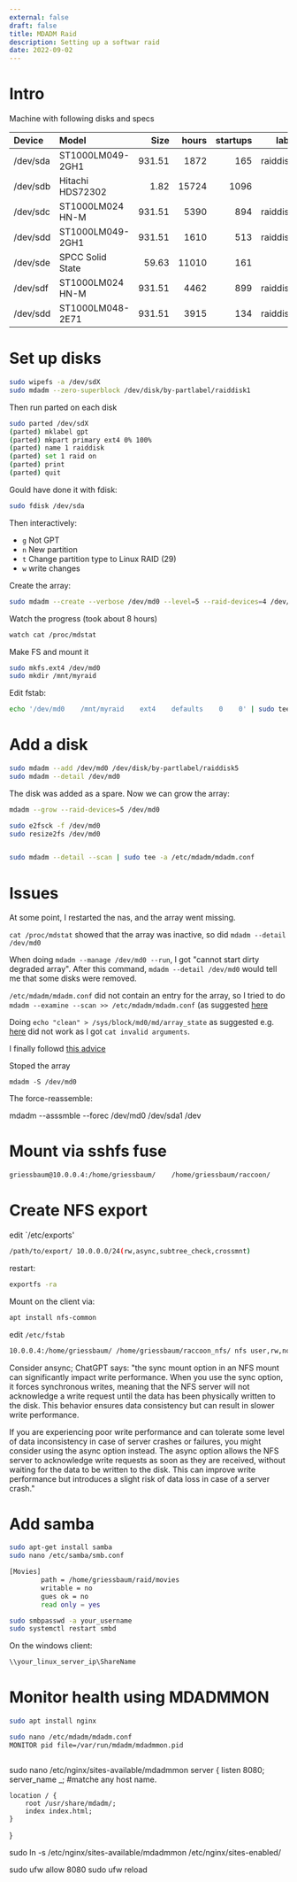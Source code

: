 ```yaml
---
external: false
draft: false
title: MDADM Raid
description: Setting up a softwar raid
date: 2022-09-02
---
```


# Intro

Machine with following disks and specs


| Device    | Model            | Size   | hours | startups  | labek     |
| :--       | :--              | --:    | --:   | --:       | --:       |
| /dev/sda  | ST1000LM049-2GH1 | 931.51 |  1872 |  165      | raiddisk4 |
| /dev/sdb  | Hitachi HDS72302 | 1.82   | 15724 | 1096      |           |
| /dev/sdc  | ST1000LM024 HN-M | 931.51 |  5390 |  894      | raiddisk3 |
| /dev/sdd  | ST1000LM049-2GH1 | 931.51 |  1610 |  513      | raiddisk2 |
| /dev/sde  | SPCC Solid State | 59.63  | 11010 |  161      |           |
| /dev/sdf  | ST1000LM024 HN-M | 931.51 |  4462 |  899      | raiddisk1 |
| /dev/sdd  | ST1000LM048-2E71 | 931.51 |  3915 |  134      | raiddisk5 |

# Set up disks


```bash
sudo wipefs -a /dev/sdX
sudo mdadm --zero-superblock /dev/disk/by-partlabel/raiddisk1
```

Then run parted on each disk
```bash
sudo parted /dev/sdX
(parted) mklabel gpt
(parted) mkpart primary ext4 0% 100%
(parted) name 1 raiddisk
(parted) set 1 raid on
(parted) print
(parted) quit
```

Gould have done it with fdisk:
```bash
sudo fdisk /dev/sda
```
Then interactively:
- `g` Not GPT
- `n` New partition
- `t` Change partition type to Linux RAID (29)
- `w` write changes


Create the array:
```bash
sudo mdadm --create --verbose /dev/md0 --level=5 --raid-devices=4 /dev/disk/by-partlabel/raiddisk1 /dev/disk/by-partlabel/raiddisk2 /dev/disk/by-partlabel/raiddisk3 /dev/disk/by-partlabel/raiddisk4
```

Watch the progress (took about 8 hours)
```bash
watch cat /proc/mdstat
```

Make FS and mount it

```bash
sudo mkfs.ext4 /dev/md0
sudo mkdir /mnt/myraid
```

Edit fstab:

```bash
echo '/dev/md0    /mnt/myraid    ext4    defaults    0    0' | sudo tee -a /etc/fstab
```

# Add a disk
```bash
sudo mdadm --add /dev/md0 /dev/disk/by-partlabel/raiddisk5
sudo mdadm --detail /dev/md0
```

The disk was added as a spare. Now we can grow the array:

```bash
mdadm --grow --raid-devices=5 /dev/md0
```

```bash
sudo e2fsck -f /dev/md0
sudo resize2fs /dev/md0


sudo mdadm --detail --scan | sudo tee -a /etc/mdadm/mdadm.conf
```

# Issues
At some point, I restarted the nas, and the array went missing.

`cat /proc/mdstat` showed that the array was inactive, so did `mdadm --detail /dev/md0`

When doing `mdadm --manage /dev/md0 --run`, I got "cannot start dirty degraded array".
After this command, `mdadm --detail /dev/md0` would tell me that some disks were removed.

`/etc/mdadm/mdadm.conf` did not contain an entry for the array, so I tried to do ` mdadm --examine --scan >> /etc/mdadm/mdadm.conf` (as suggested [here](https://www.claudiokuenzler.com/blog/1346/mdadm-raid-array-failed-drive-inactive-after-boot)

Doing `echo "clean" > /sys/block/md0/md/array_state` as suggested e.g. [here](https://forums.debian.net/viewtopic.php?t=142536) did not work as I got `cat invalid arguments`.


I finally followd [this advice](https://www.linuxquestions.org/questions/linux-server-73/mdadm-error-replacing-a-failed-disk-909577/#post4513523)

Stoped the array

`mdadm -S /dev/md0`

The force-reassemble:

mdadm --asssmble --forec /dev/md0 /dev/sda1 /dev


# Mount via sshfs fuse
```bash
griessbaum@10.0.0.4:/home/griessbaum/    /home/griessbaum/raccoon/       fuse.sshfs   noauto,delay_connect,_netdev,user,IdentityFile=/home/griessbaum/.ssh/id_rsa     0 0
```

# Create NFS export

edit `/etc/exports'
```bash
/path/to/export/ 10.0.0.0/24(rw,async,subtree_check,crossmnt)
```

restart:
```bash
exportfs -ra
```

Mount on the client via:

```bash
apt install nfs-common
```

edit `/etc/fstab`

```bash
10.0.0.4:/home/griessbaum/ /home/griessbaum/raccoon_nfs/ nfs user,rw,noauto 0 0
```

Consider ansync; ChatGPT says:
"the sync mount option in an NFS mount can significantly impact write performance. When you use the sync option, it forces synchronous writes, meaning that the NFS server will not acknowledge a write request until the data has been physically written to the disk. This behavior ensures data consistency but can result in slower write performance.

If you are experiencing poor write performance and can tolerate some level of data inconsistency in case of server crashes or failures, you might consider using the async option instead. The async option allows the NFS server to acknowledge write requests as soon as they are received, without waiting for the data to be written to the disk. This can improve write performance but introduces a slight risk of data loss in case of a server crash."



# Add samba
```bash
sudo apt-get install samba
sudo nano /etc/samba/smb.conf

[Movies]
        path = /home/griessbaum/raid/movies
        writable = no
        gues ok = no
        read only = yes
```

```bash
sudo smbpasswd -a your_username
sudo systemctl restart smbd
```

On the windows client:

```bash
\\your_linux_server_ip\ShareName
```

# Monitor health using MDADMMON

```bash
sudo apt install nginx
```

```bash
sudo nano /etc/mdadm/mdadm.conf
MONITOR pid file=/var/run/mdadm/mdadmmon.pid
```

```bash
```

sudo nano /etc/nginx/sites-available/mdadmmon
server {
    listen 8080;
    server_name _; #matche any host name.

    location / {
        root /usr/share/mdadm/;
        index index.html;
    }
}

sudo ln -s /etc/nginx/sites-available/mdadmmon /etc/nginx/sites-enabled/

sudo ufw allow 8080
sudo ufw reload
```

